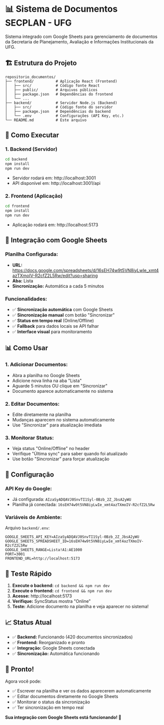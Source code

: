 # 📊 Sistema de Documentos SECPLAN - UFG

Sistema integrado com Google Sheets para gerenciamento de documentos da Secretaria de Planejamento, Avaliação e Informações Institucionais da UFG.

## 🏗️ Estrutura do Projeto

```
repositorio_documentos/
├── frontend/          # Aplicação React (Frontend)
│   ├── src/           # Código fonte React
│   ├── public/        # Arquivos públicos
│   ├── package.json   # Dependências do frontend
│   └── ...
├── backend/           # Servidor Node.js (Backend)
│   ├── src/           # Código fonte do servidor
│   ├── package.json   # Dependências do backend
│   └── .env           # Configurações (API Key, etc.)
└── README.md          # Este arquivo
```

## 🚀 Como Executar

### **1. Backend (Servidor)**
```bash
cd backend
npm install
npm run dev
```
- Servidor rodará em: http://localhost:3001
- API disponível em: http://localhost:3001/api

### **2. Frontend (Aplicação)**
```bash
cd frontend
npm install
npm run dev
```
- Aplicação rodará em: http://localhost:5173

## 🔗 Integração com Google Sheets

### **Planilha Configurada:**
- **URL:** https://docs.google.com/spreadsheets/d/16sEH74w9t5VN8iyLwIe_xmt4azTXmoIV-R2cfZ2L5Rw/edit?usp=sharing
- **Aba:** Lista
- **Sincronização:** Automática a cada 5 minutos

### **Funcionalidades:**
- ✅ **Sincronização automática** com Google Sheets
- ✅ **Sincronização manual** com botão "Sincronizar"
- ✅ **Status em tempo real** (Online/Offline)
- ✅ **Fallback** para dados locais se API falhar
- ✅ **Interface visual** para monitoramento

## 📊 Como Usar

### **1. Adicionar Documentos:**
- Abra a planilha no Google Sheets
- Adicione nova linha na aba "Lista"
- Aguarde 5 minutos OU clique em "Sincronizar"
- Documento aparece automaticamente no sistema

### **2. Editar Documentos:**
- Edite diretamente na planilha
- Mudanças aparecem no sistema automaticamente
- Use "Sincronizar" para atualização imediata

### **3. Monitorar Status:**
- Veja status "Online/Offline" no header
- Verifique "Última sync" para saber quando foi atualizado
- Use botão "Sincronizar" para forçar atualização

## 🔧 Configuração

### **API Key do Google:**
- Já configurada: `AIzaSyADQAVJ0SnvTI1Syl-0Bzb_2Z_JbsA2yWU`
- Planilha já conectada: `16sEH74w9t5VN8iyLwIe_xmt4azTXmoIV-R2cfZ2L5Rw`

### **Variáveis de Ambiente:**
Arquivo `backend/.env`:
```env
GOOGLE_SHEETS_API_KEY=AIzaSyADQAVJ0SnvTI1Syl-0Bzb_2Z_JbsA2yWU
GOOGLE_SHEETS_SPREADSHEET_ID=16sEH74w9t5VN8iyLwIe_xmt4azTXmoIV-R2cfZ2L5Rw
GOOGLE_SHEETS_RANGE=Lista!A1:AE1000
PORT=3001
FRONTEND_URL=http://localhost:5173
```

## 🎯 Teste Rápido

1. **Execute o backend:** `cd backend && npm run dev`
2. **Execute o frontend:** `cd frontend && npm run dev`
3. **Acesse:** http://localhost:5173
4. **Verifique:** SyncStatus mostra "Online"
5. **Teste:** Adicione documento na planilha e veja aparecer no sistema!

## 📈 Status Atual

- ✅ **Backend:** Funcionando (420 documentos sincronizados)
- ✅ **Frontend:** Reorganizado e pronto
- ✅ **Integração:** Google Sheets conectada
- ✅ **Sincronização:** Automática funcionando

## 🎉 Pronto!

Agora você pode:
- ✅ Escrever na planilha e ver os dados aparecerem automaticamente
- ✅ Editar documentos diretamente no Google Sheets
- ✅ Monitorar o status da sincronização
- ✅ Ter sincronização em tempo real

**Sua integração com Google Sheets está funcionando! 🚀**